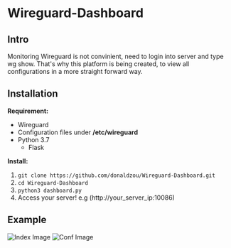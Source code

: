 # Wireguard-Dashboard
## Intro
Monitoring Wireguard is not convinient, need to login into server and type wg show. That's why this platform is being created, to view all configurations in a more straight forward way.
## Installation
**Requirement:**
- Wireguard
- Configuration files under **/etc/wireguard**
- Python 3.7
  - Flask

**Install:**
1. `git clone https://github.com/donaldzou/Wireguard-Dashboard.git`
2. `cd Wireguard-Dashboard`
3. `python3 dashboard.py`
4. Access your server! e.g (http://your_server_ip:10086)

## Example
![Index Image](https://github.com/donaldzou/Wireguard-Dashboard/raw/main/static/index.png)
![Conf Image](https://github.com/donaldzou/Wireguard-Dashboard/raw/main/static/configuration.png)

